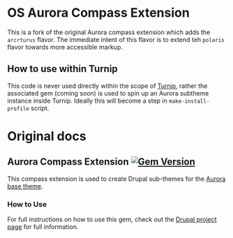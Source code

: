 # OS Aurora Compass Extension
This is a fork of the original Aurora compass extension which adds the `arcrturus` flavor. The immediate intent of this flavor is to extend teh `polaris` flavor towards more accessible markup.

## How to use within Turnip
This code is never used directly within the scope of [Turnip](https://github.com/opensourcery/turnip), rather the associated gem (coming soon) is used to
spin up an Aurora subtheme instance inside Turnip. Ideally this will become a step in `make-install-profile` script.

# Original docs

## Aurora Compass Extension [![Gem Version](https://badge.fury.io/rb/compass-aurora.png)](http://badge.fury.io/rb/compass-aurora)

This compass extension is used to create Drupal sub-themes for the [Aurora base theme](http://drupal.org/project/aurora).

### How to Use

For full instructions on how to use this gem, check out the [Drupal project page](http://drupal.org/project/aurora) for full information.

